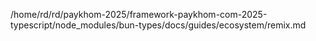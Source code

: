 /home/rd/rd/paykhom-2025/framework-paykhom-com-2025-typescript/node_modules/bun-types/docs/guides/ecosystem/remix.md